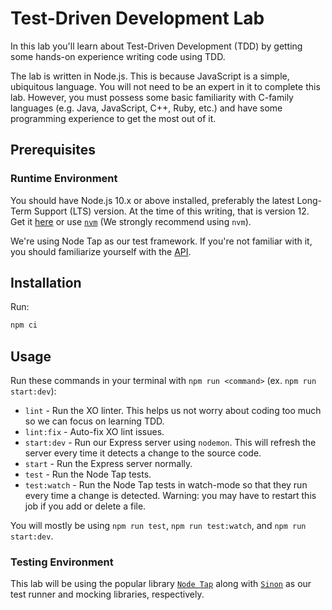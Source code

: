 # Test-Driven Development Lab

In this lab you'll learn about Test-Driven Development (TDD) by getting some hands-on experience writing code using TDD.

The lab is written in Node.js. This is because JavaScript is a simple, ubiquitous language. You will not need to be an expert in it to complete this lab. However, you must possess some basic familiarity with C-family languages (e.g. Java, JavaScript, C++, Ruby, etc.) and have some programming experience to get the most out of it.

## Prerequisites

### Runtime Environment

You should have Node.js 10.x or above installed, preferably the latest Long-Term Support (LTS) version. At the time of this writing, that is version 12. Get it [here](https://nodejs.org/en/) or use [`nvm`](https://github.com/nvm-sh/nvm#installing-and-updating) (We strongly recommend using `nvm`).

We're using Node Tap as our test framework. If you're not familiar with it, you should familiarize yourself with the <a href="https://node-tap.org/docs/api/" target="_blank">API</a>.

## Installation

Run:

```sh
npm ci
```

## Usage

Run these commands in your terminal with `npm run <command>` (ex. `npm run start:dev`):

- `lint` - Run the XO linter. This helps us not worry about coding too much so we can focus on learning TDD.
- `lint:fix` - Auto-fix XO lint issues.
- `start:dev` - Run our Express server using `nodemon`. This will refresh the server every time it detects a change to the source code.
- `start` - Run the Express server normally.
- `test` - Run the Node Tap tests.
- `test:watch` - Run the Node Tap tests in watch-mode so that they run every time a change is detected. Warning: you may have to restart this job if you add or delete a file.

You will mostly be using `npm run test`, `npm run test:watch`, and `npm run start:dev`.

### Testing Environment

This lab will be using the popular library <a href="https://node-tap.org/" target="_blank">`Node Tap`</a> along with <a href="https://sinonjs.org/" target="_blank">`Sinon`</a> as our test runner and mocking libraries, respectively.
